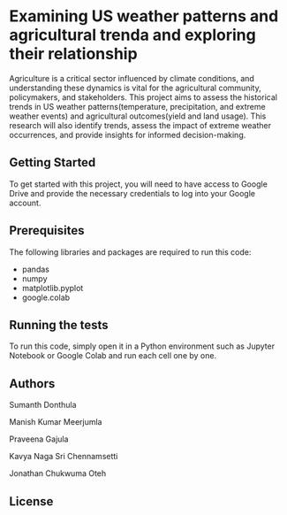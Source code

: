 # Examining US weather patterns and agricultural trenda and exploring their relationship
Agriculture is a critical sector influenced by climate conditions, and understanding these dynamics is vital for the agricultural community, policymakers, and stakeholders.
This project aims to assess the historical trends in US weather patterns(temperature, precipitation, and extreme weather events) and agricultural outcomes(yield and land usage).
This research will also identify trends, assess the impact of extreme weather occurrences, and provide insights for informed decision-making.


## Getting Started

To get started with this project, you will need to have access to Google Drive and provide the necessary credentials to log into your Google account.

## Prerequisites

The following libraries and packages are required to run this code:
* pandas
* numpy
* matplotlib.pyplot
* google.colab

## Running the tests

To run this code, simply open it in a Python environment such as Jupyter Notebook or Google Colab and run each cell one by one.

## Authors

Sumanth Donthula

Manish Kumar Meerjumla

Praveena Gajula

Kavya Naga Sri Chennamsetti

Jonathan Chukwuma Oteh


## License
